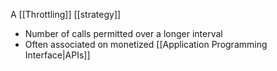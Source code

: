 A [[Throttling]] [[strategy]]

- Number of calls permitted over a longer interval
- Often associated on monetized [[Application Programming Interface|APIs]]